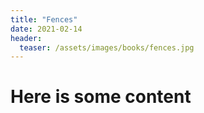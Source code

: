 ```yaml
---
title: "Fences"
date: 2021-02-14
header:
  teaser: /assets/images/books/fences.jpg
---
```

# Here is some content